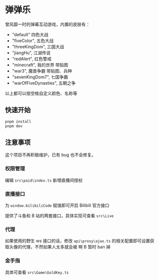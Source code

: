 # 弹弹乐

曾风靡一时的弹幕互动游戏，内置的皮肤有：

- "default" 四色大战
- "fiveColor", 五色大战
- "threeKingDom", 三国大战
- "jiangHu", 江湖传说
- "redAlert", 红色警戒
- "minecraft", 我的世界 带贴图
- "war3", 魔兽争霸 带贴图、兵种
- "sevenKingDom7", 七国争霸
- "warOfFiveDynasties", 五朝之争

以上都可以按空格自定义颜色、名称等

## 快速开始

```bash
pnpm install
pnpm dev
```

## 注意事项

这个项目不再积极维护，已有 bug 也不会修复。

### 权限管理

编辑 `src\paid\index.ts` 新增直播间授权

### 直播接口

为 `window.bilibiliCode` 赋值即可开启 Bilibili 官方接口

提供了斗鱼和 B 站的两套接口，具体实现可查看 `src\Live`

### 代理

如果使用的野生 ws 接口的话，修改 `api\proxy\ajax.ts` 的相关配置即可设置获取头像的代理，不然如果人太多就会被 啊 B 暂时 ban 掉

### 金手指

具体可查看 `src\Game\GoldKey.ts`
